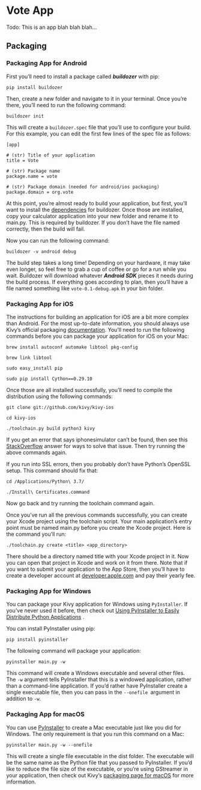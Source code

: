 # Vote App
Todo:
This is an app blah blah blah...


## Packaging

### Packaging App for Android


First you’ll need to install a package called ***buildozer*** with pip:
```
pip install buildozer
```

Then, create a new folder and navigate to it in your terminal. Once you’re there, you’ll need to run the following command:
```
buildozer init
```

This will create a `buildozer.spec` file that you’ll use to configure your build. For this example, you can edit the first few lines of the spec file as follows:
```
[app]

# (str) Title of your application
title = Vote

# (str) Package name
package.name = vote

# (str) Package domain (needed for android/ios packaging)
package.domain = org.vote
```

At this point, you’re almost ready to build your application, but first, you’ll want to install the [dependencies](https://buildozer.readthedocs.io/en/latest/installation.html#targeting-android) for buildozer. Once those are installed, copy your calculator application into your new folder and rename it to main.py. This is required by buildozer. If you don’t have the file named correctly, then the build will fail.

Now you can run the following command:

```
buildozer -v android debug
```

The build step takes a long time! Depending on your hardware, it may take even longer, so feel free to grab a cup of coffee or go for a run while you wait. Buildozer will download whatever ***Android SDK*** pieces it needs during the build process. If everything goes according to plan, then you’ll have a file named something like `vote-0.1-debug.apk` in your bin folder.


### Packaging App for iOS


The instructions for building an application for iOS are a bit more complex than Android. For the most up-to-date information, you should always use Kivy’s official packaging [documentation](https://kivy.org/doc/stable/guide/packaging-ios.html). You’ll need to run the following commands before you can package your application for iOS on your Mac:

```brew install autoconf automake libtool pkg-config```

```brew link libtool```

```sudo easy_install pip```

```sudo pip install Cython==0.29.10```

Once those are all installed successfully, you’ll need to compile the distribution using the following commands:

```git clone git://github.com/kivy/kivy-ios```

```cd kivy-ios```

```./toolchain.py build python3 kivy```

If you get an error that says iphonesimulator can’t be found, then see this [StackOverflow](https://stackoverflow.com/questions/39564420/i-get-xcrun-error-sdk-iphonesimulator-cannot-be-located-when-running-the-t) answer for ways to solve that issue. Then try running the above commands again.

If you run into SSL errors, then you probably don’t have Python’s OpenSSL setup. This command should fix that:

```cd /Applications/Python\ 3.7/```

```./Install\ Certificates.command```

Now go back and try running the toolchain command again.

Once you’ve run all the previous commands successfully, you can create your Xcode project using the toolchain script. Your main application’s entry point must be named main.py before you create the Xcode project. Here is the command you’ll run:

```./toolchain.py create <title> <app_directory>```

There should be a directory named title with your Xcode project in it. Now you can open that project in Xcode and work on it from there. Note that if you want to submit your application to the App Store, then you’ll have to create a developer account at [developer.apple.com](https://developer.apple.com/) and pay their yearly fee.


### Packaging App for Windows


You can package your Kivy application for Windows using `PyInstaller`. If you’ve never used it before, then check out [Using PyInstaller to Easily Distribute Python Applications](https://realpython.com/pyinstaller-python/) .

You can install PyInstaller using pip:

```pip install pyinstaller```

The following command will package your application:

```pyinstaller main.py -w```

This command will create a Windows executable and several other files. The `-w` argument tells PyInstaller that this is a windowed application, rather than a command-line application. If you’d rather have PyInstaller create a single executable file, then you can pass in the `--onefile `argument in addition to `-w`.


### Packaging App for macOS


You can use [PyInstaller](https://www.pyinstaller.org/) to create a Mac executable just like you did for Windows. The only requirement is that you run this command on a Mac:

```pyinstaller main.py -w --onefile```

This will create a single file executable in the dist folder. The executable will be the same name as the Python file that you passed to PyInstaller. If you’d like to reduce the file size of the executable, or you’re using GStreamer in your application, then check out Kivy’s [packaging page for macOS](https://kivy.org/doc/stable/guide/packaging-osx.html) for more information.


